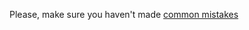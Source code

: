 Please, make sure you haven't made [common mistakes](https://kottans.org/documentation/docs/doc/code-review/#dom-api)

